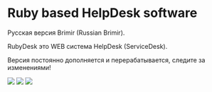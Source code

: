 Ruby based HelpDesk software
======
Русская версия Brimir (Russian Brimir).

RubyDesk это WEB система HelpDesk (ServiceDesk).

Версия постоянно дополняется и перерабатывается, следите за изменениями!

<img src="http://habrastorage.org/files/a16/ebf/043/a16ebf04353a4b0e954803eea4362023.png"/>

<img src="http://habrastorage.org/files/9b3/a15/cef/9b3a15cefbba4350afe2354f101b4add.png"/>

<img src="http://habrastorage.org/files/030/07a/c0a/03007ac0ac3e4bed816cc552ebbd3e1a.png"/>
